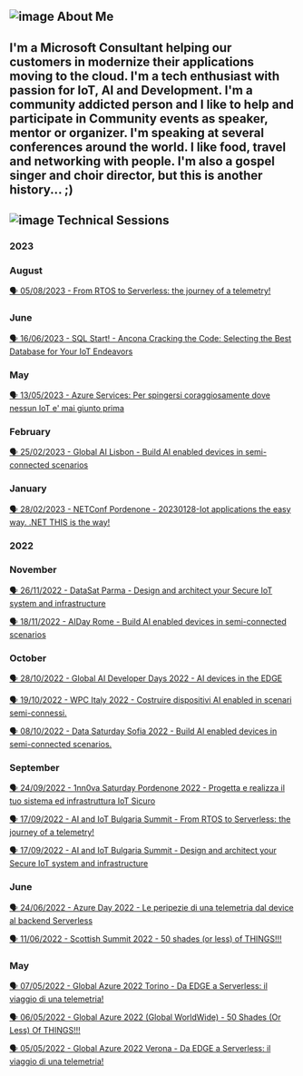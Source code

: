 ## ![image](https://user-images.githubusercontent.com/1767160/178777448-d5dee178-d461-4746-bf16-b1e85a2ed8b0.png) About Me ##

I'm a Microsoft Consultant helping our customers in modernize their applications moving to the cloud.
I'm a tech enthusiast with passion for **IoT**, **AI** and **Development**. I'm a community addicted person and I like to help and participate in Community events as speaker, mentor or organizer.
I'm speaking at several conferences around the world.
I like food, travel and networking with people.
I'm also a gospel singer and choir director, but this is another history... ;) 
----

## ![image](https://user-images.githubusercontent.com/1767160/178779745-c97c9f62-3301-4f48-8ade-ae3d302cf018.png) Technical Sessions

### 2023
### August
<p>
<a href="https://github.com/dpcons/DPCons/blob/main/TechSessions/20230805-ScottishSummit.md"> 🗣️ 05/08/2023 - From RTOS to Serverless: the journey of a telemetry!
</a>
</p>

### June
<p>
<a href="https://github.com/dpcons/DPCons/blob/main/TechSessions/20230513-GlobalAzureVR.md">
 🗣️ 16/06/2023 - SQL Start! - Ancona
 Cracking the Code: Selecting the Best Database for Your IoT Endeavors
</a>
</p>

### May
<p>
<a href="https://github.com/dpcons/DPCons/blob/main/TechSessions/20230513-GlobalAzureVR.md">
 🗣️ 13/05/2023 - Azure Services: Per spingersi coraggiosamente dove nessun IoT e' mai giunto prima
</a>
</p>

### February
<p>
<a href="https://github.com/dpcons/DPCons/blob/main/TechSessions/20230225-GlobalAIPT.md"> 🗣️ 25/02/2023 - Global AI Lisbon - Build AI enabled devices in semi-connected scenarios
</a>
</p>

### January
<p>
<a href="https://github.com/dpcons/DPCons/blob/main/TechSessions/20230128-NETConfPD.md"> 🗣️ 28/02/2023 - NETConf Pordenone - 20230128-Iot applications the easy way. .NET THIS is the way!
</a>
</p>

### 2022
### November
<p>
<a href="https://github.com/dpcons/DPCons/blob/main/TechSessions/20221126-DataSat22.md"> 🗣️ 26/11/2022 - DataSat Parma - Design and architect your Secure IoT system and infrastructure
</a>
</p>

<p>
<a href="https://github.com/dpcons/DPCons/blob/main/TechSessions/20221118-AIDay.md"> 🗣️ 18/11/2022 - AIDay Rome - Build AI enabled devices in semi-connected scenarios
</a>
</p>

  ### October
<p>
<a href="https://github.com/dpcons/DPCons/blob/main/TechSessions/20221028-GlobalAIDevDays22.md"> 🗣️ 28/10/2022 - Global AI Developer Days 2022  - AI devices in the EDGE
</a>

<p>
<a href="https://github.com/dpcons/DPCons/blob/main/TechSessions/20221019-WPC2022.md"> 🗣️ 19/10/2022 - WPC Italy 2022 - Costruire dispositivi AI enabled in scenari semi-connessi.
</a>

<p>
<a href="https://github.com/dpcons/DPCons/blob/main/TechSessions/20221008-DataSaturday.md"> 🗣️ 08/10/2022 - Data Saturday Sofia 2022 - Build AI enabled devices in semi-connected scenarios.
</a>
</p>

### September
<p>
<a href="https://github.com/dpcons/DPCons/blob/main/TechSessions/20220924-1nn0vaSaturday.md"> 🗣️ 24/09/2022 - 1nn0va Saturday Pordenone 2022 - Progetta e realizza il tuo sistema ed infrastruttura IoT Sicuro
</a>

<a href="https://github.com/dpcons/DPCons/blob/main/TechSessions/20220917-AIIoTSummit-2.md"> 🗣️ 17/09/2022 - AI and IoT Bulgaria Summit - From RTOS to Serverless: the journey of a telemetry!
</a>

<a href="https://github.com/dpcons/DPCons/blob/main/TechSessions/20220917-AIIoTSummit-1.md"> 🗣️ 17/09/2022 - AI and IoT Bulgaria Summit - Design and architect your Secure IoT system and infrastructure
</a>
</p>


### June
<p>
<a href="https://github.com/dpcons/DPCons/blob/main/TechSessions/20220624-AzureDay.md"> 🗣️ 24/06/2022 - Azure Day 2022 - Le peripezie di una telemetria dal device al backend Serverless
</a>

<a href="https://github.com/dpcons/DPCons/blob/Dev/TechSessions/20220611-ScottishSummit.md"> 🗣️ 11/06/2022 - Scottish Summit 2022 - 50 shades (or less) of THINGS!!!
</a>
</p>


### May
<p>
<a href="https://github.com/dpcons/DPCons/blob/Dev/TechSessions/20220507-AzureGlobal-TO.md"> 🗣️ 07/05/2022 - Global Azure 2022 Torino - Da EDGE a Serverless: il viaggio di una telemetria!</a>
</p>

<a href="https://github.com/dpcons/DPCons/blob/Dev/TechSessions/20220506-AzureGlobal-WW.md"> 🗣️ 06/05/2022 - Global Azure 2022 (Global WorldWide) - 50 Shades (Or Less) Of THINGS!!!</a>
</p>


<p>
<a href="https://github.com/dpcons/DPCons/blob/Dev/TechSessions/20220505-AzureGlobal-VR.md"> 🗣️ 05/05/2022 - Global Azure 2022 Verona - Da EDGE a Serverless: il viaggio di una telemetria!</a>
</p>


<!--
**dpcons/DPCons** is a ✨ _special_ ✨ repository because its `README.md` (this file) appears on your GitHub profile.

Here are some ideas to get you started:

- 🔭 I’m currently working on ...
- 🌱 I’m currently learning ...
- 👯 I’m looking to collaborate on ...
- 🤔 I’m looking for help with ...
- 💬 Ask me about ...
- 📫 How to reach me: ...
- 😄 Pronouns: ...
- ⚡ Fun fact: ...
-->
